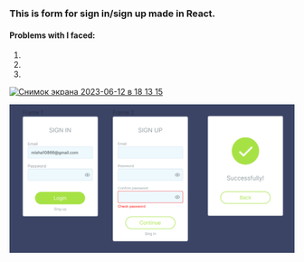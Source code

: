 ### This is form for sign in/sign up made in React.
#### Problems with I faced:
1.
2.
3.
[<img width="572" alt="Снимок экрана 2023-06-12 в 18 13 15" src="https://github.com/zakotniuk/forma/public/image/maket.png">
](https://github.com/zakotniuk/authorization-form/blob/master/public/image/maket.png)


![alt text](https://github.com/zakotniuk/authorization-form/blob/master/public/image/maket.png?raw=true)
